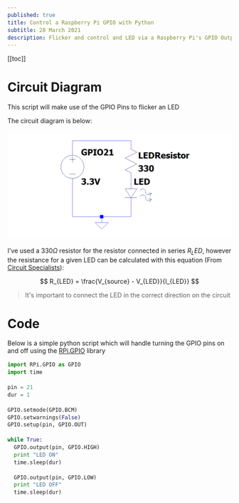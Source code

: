 ```yaml
---
published: true
title: Control a Raspberry Pi GPIO with Python
subtitle: 28 March 2021
description: Flicker and control and LED via a Raspberry Pi's GPIO Output pins using Python and RPi.GPIO
---
```


[[toc]]

# Circuit Diagram

This script will make use of the GPIO Pins to flicker an LED

The circuit diagram is below:

![Circuit diagram](/content/stdout/2021/27-03/led-circuit.png)

I've used a $330\Omega$ resistor for the resistor connected in series $R_LED$, however the resistance for a given LED can be calculated with this equation (From [Circuit Specialists](https://www.circuitspecialists.com/blog/how-to-determine-resistor-value-for-led-lighting/)):

$$
R_{LED} = \frac{V_{source} - V_{LED}}{I_{LED}}
$$

> It's important to connect the LED in the correct direction on the circuit

# Code

Below is a simple python script which will handle turning the GPIO pins on and off using the [RPi.GPIO](https://pypi.org/project/RPi.GPIO/) library

```py
import RPi.GPIO as GPIO
import time

pin = 21
dur = 1

GPIO.setmode(GPIO.BCM)
GPIO.setwarnings(False)
GPIO.setup(pin, GPIO.OUT)

while True:
  GPIO.output(pin, GPIO.HIGH)
  print "LED ON"
  time.sleep(dur)

  GPIO.output(pin, GPIO.LOW)
  print "LED OFF"
  time.sleep(dur)
```
